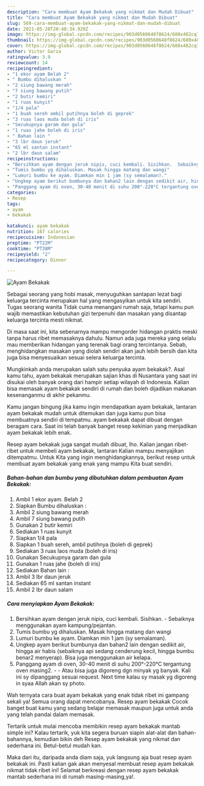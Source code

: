 ```yaml
---
description: "Cara membuat Ayam Bekakak yang nikmat dan Mudah Dibuat"
title: "Cara membuat Ayam Bekakak yang nikmat dan Mudah Dibuat"
slug: 569-cara-membuat-ayam-bekakak-yang-nikmat-dan-mudah-dibuat
date: 2021-05-28T20:48:34.920Z
image: https://img-global.cpcdn.com/recipes/903d0560648f8624/680x482cq70/ayam-bekakak-foto-resep-utama.jpg
thumbnail: https://img-global.cpcdn.com/recipes/903d0560648f8624/680x482cq70/ayam-bekakak-foto-resep-utama.jpg
cover: https://img-global.cpcdn.com/recipes/903d0560648f8624/680x482cq70/ayam-bekakak-foto-resep-utama.jpg
author: Victor Garza
ratingvalue: 3.9
reviewcount: 14
recipeingredient:
- "1 ekor ayam Belah 2"
- " Bumbu dihaluskan "
- "2 siung bawang merah"
- "7 siung bawang putih"
- "2 butir kemiri"
- "1 ruas kunyit"
- "1/4 pala"
- "1 buah sereh ambil putihnya boleh di geprek"
- "3 ruas laos muda boleh di iris"
- "Secukupnya garam dan gula"
- "1 ruas jahe boleh di iris"
- " Bahan lain "
- "3 lbr daun jeruk"
- "65 ml santan instant"
- "2 lbr daun salam"
recipeinstructions:
- "Bersihkan ayam dengan jeruk nipis, cuci kembali. Sisihkan.  Sebaiknya menggunakan ayam kampung/pejantan."
- "Tumis bumbu yg dihaluskan. Masak hingga matang dan wangi"
- "Lumuri bumbu ke ayam. Diamkan min 1 jam (sy semalaman)."
- "Ungkep ayam berikut bumbunya dan bahan2 lain dengan sedikit air, hingga air habis (sebaiknya api sedang cenderung kecil, hingga bumbu benar2 menyerap). Bisa juga menggunakan air kelapa."
- "Panggang ayam di oven, 30-40 menit di suhu 200°-220°C tergantung oven masing2.   Atau bisa juga digoreng dgn minyak yg banyak. Kali ini sy dipanggang sesuai request. Next time kalau sy masak yg digoreng in syaa Allah akan sy photo."
categories:
- Resep
tags:
- ayam
- bekakak

katakunci: ayam bekakak 
nutrition: 167 calories
recipecuisine: Indonesian
preptime: "PT22M"
cooktime: "PT38M"
recipeyield: "2"
recipecategory: Dinner

---
```



![Ayam Bekakak](https://img-global.cpcdn.com/recipes/903d0560648f8624/680x482cq70/ayam-bekakak-foto-resep-utama.jpg)

Sebagai seorang yang hobi masak, menyuguhkan santapan lezat bagi keluarga tercinta merupakan hal yang mengasyikan untuk kita sendiri. Tugas seorang  wanita Tidak cuma menangani rumah saja, tetapi kamu pun wajib memastikan kebutuhan gizi terpenuhi dan masakan yang disantap keluarga tercinta mesti nikmat.

Di masa  saat ini, kita sebenarnya mampu mengorder hidangan praktis meski tanpa harus ribet memasaknya dahulu. Namun ada juga mereka yang selalu mau memberikan hidangan yang terenak bagi orang tercintanya. Sebab, menghidangkan masakan yang diolah sendiri akan jauh lebih bersih dan kita juga bisa menyesuaikan sesuai selera keluarga tercinta. 



Mungkinkah anda merupakan salah satu penyuka ayam bekakak?. Asal kamu tahu, ayam bekakak merupakan sajian khas di Nusantara yang saat ini disukai oleh banyak orang dari hampir setiap wilayah di Indonesia. Kalian bisa memasak ayam bekakak sendiri di rumah dan boleh dijadikan makanan kesenanganmu di akhir pekanmu.

Kamu jangan bingung jika kamu ingin mendapatkan ayam bekakak, lantaran ayam bekakak mudah untuk ditemukan dan juga kamu pun bisa membuatnya sendiri di tempatmu. ayam bekakak dapat dibuat dengan beragam cara. Saat ini telah banyak banget resep kekinian yang menjadikan ayam bekakak lebih enak.

Resep ayam bekakak juga sangat mudah dibuat, lho. Kalian jangan ribet-ribet untuk membeli ayam bekakak, lantaran Kalian mampu menyajikan ditempatmu. Untuk Kita yang ingin menghidangkannya, berikut resep untuk membuat ayam bekakak yang enak yang mampu Kita buat sendiri.

<!--inarticleads1-->

##### Bahan-bahan dan bumbu yang dibutuhkan dalam pembuatan Ayam Bekakak:

1. Ambil 1 ekor ayam. Belah 2
1. Siapkan  Bumbu dihaluskan :
1. Ambil 2 siung bawang merah
1. Ambil 7 siung bawang putih
1. Gunakan 2 butir kemiri
1. Sediakan 1 ruas kunyit
1. Siapkan 1/4 pala
1. Siapkan 1 buah sereh, ambil putihnya (boleh di geprek)
1. Sediakan 3 ruas laos muda (boleh di iris)
1. Gunakan Secukupnya garam dan gula
1. Gunakan 1 ruas jahe (boleh di iris)
1. Sediakan  Bahan lain :
1. Ambil 3 lbr daun jeruk
1. Sediakan 65 ml santan instant
1. Ambil 2 lbr daun salam




<!--inarticleads2-->

##### Cara menyiapkan Ayam Bekakak:

1. Bersihkan ayam dengan jeruk nipis, cuci kembali. Sisihkan.  - Sebaiknya menggunakan ayam kampung/pejantan.
1. Tumis bumbu yg dihaluskan. Masak hingga matang dan wangi
1. Lumuri bumbu ke ayam. Diamkan min 1 jam (sy semalaman).
1. Ungkep ayam berikut bumbunya dan bahan2 lain dengan sedikit air, hingga air habis (sebaiknya api sedang cenderung kecil, hingga bumbu benar2 menyerap). Bisa juga menggunakan air kelapa.
1. Panggang ayam di oven, 30-40 menit di suhu 200°-220°C tergantung oven masing2.  -  - Atau bisa juga digoreng dgn minyak yg banyak. Kali ini sy dipanggang sesuai request. Next time kalau sy masak yg digoreng in syaa Allah akan sy photo.




Wah ternyata cara buat ayam bekakak yang enak tidak ribet ini gampang sekali ya! Semua orang dapat mencobanya. Resep ayam bekakak Cocok banget buat kamu yang sedang belajar memasak maupun juga untuk anda yang telah pandai dalam memasak.

Tertarik untuk mulai mencoba membikin resep ayam bekakak mantab simple ini? Kalau tertarik, yuk kita segera buruan siapin alat-alat dan bahan-bahannya, kemudian bikin deh Resep ayam bekakak yang nikmat dan sederhana ini. Betul-betul mudah kan. 

Maka dari itu, daripada anda diam saja, yuk langsung aja buat resep ayam bekakak ini. Pasti kalian gak akan menyesal membuat resep ayam bekakak nikmat tidak ribet ini! Selamat berkreasi dengan resep ayam bekakak mantab sederhana ini di rumah masing-masing,ya!.

